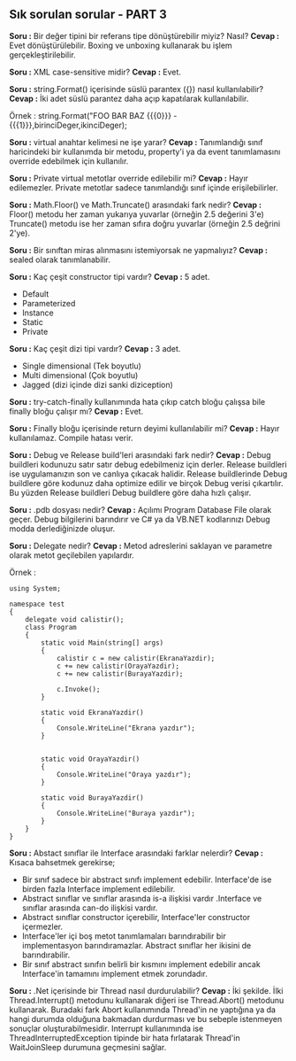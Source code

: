 ## Sık sorulan sorular - PART 3

**Soru :** Bir değer tipini bir referans tipe dönüştürebilir miyiz? Nasıl?
**Cevap :** Evet dönüştürülebilir. Boxing ve unboxing kullanarak bu işlem gerçekleştirilebilir.


**Soru :** XML case-sensitive midir?
**Cevap :** Evet.

**Soru :** string.Format() içerisinde süslü parantex ({}) nasıl kullanılabilir?
**Cevap :** İki adet süslü parantez daha açıp kapatılarak kullanılabilir.

Örnek : string.Format("FOO BAR BAZ {{{0}}} - {{{1}}},birinciDeger,ikinciDeger);

**Soru :** virtual anahtar kelimesi ne işe yarar?
**Cevap :** Tanımlandığı sınıf haricindeki bir kullanımda bir metodu, property'i ya da event tanımlamasını override edebilmek için kullanılır.


**Soru :** Private virtual metotlar override edilebilir mi?
**Cevap :** Hayır edilemezler. Private metotlar sadece tanımlandığı sınıf içinde erişilebilirler.

**Soru :** Math.Floor() ve Math.Truncate() arasındaki fark nedir?
**Cevap :** Floor() metodu her zaman yukarıya yuvarlar (örneğin 2.5 değerini 3'e) Truncate() metodu ise her zaman sıfıra doğru yuvarlar (örneğin 2.5 değrini 2'ye).


**Soru :** Bir sınıftan miras alınmasını istemiyorsak ne yapmalıyız?
**Cevap :** sealed olarak tanımlanabilir.


**Soru :** Kaç çeşit constructor tipi vardır?
**Cevap :** 5 adet.
- Default
- Parameterized
- Instance
- Static
- Private

**Soru :** Kaç çeşit dizi tipi vardır?
**Cevap :** 3 adet.
- Single dimensional (Tek boyutlu)
- Multi dimensional (Çok boyutlu)
- Jagged (dizi içinde dizi sanki diziception)

**Soru :** try-catch-finally kullanımında hata çıkıp catch bloğu çalışsa bile finally bloğu çalışır mı?
**Cevap :** Evet.

**Soru :** Finally bloğu içerisinde return deyimi kullanılabilir mi?
**Cevap :** Hayır kullanılamaz. Compile hatası verir.


**Soru :** Debug ve Release build'leri arasındaki fark nedir?
**Cevap :** Debug buildleri kodunuzu satır satır debug edebilmeniz için derler. Release buildleri ise uygulamanızın son ve canlıya çıkacak halidir. Release buildlerinde Debug buildlere göre kodunuz daha optimize edilir ve birçok Debug verisi çıkartılır. Bu yüzden Release buildleri Debug buildlere göre daha hızlı çalışır.

**Soru :** .pdb dosyası nedir?
**Cevap :** Açılımı Program Database File olarak geçer. Debug bilgilerini barındırır ve C# ya da VB.NET kodlarınızı Debug modda derlediğinizde oluşur.

**Soru :** Delegate nedir?
**Cevap :** Metod adreslerini saklayan ve parametre olarak metot geçilebilen yapılardır.

Örnek :

```
using System;

namespace test
{
    delegate void calistir();
    class Program
    {
        static void Main(string[] args)
        {
            calistir c = new calistir(EkranaYazdir);
            c += new calistir(OrayaYazdir);
            c += new calistir(BurayaYazdir);
            
            c.Invoke();
        }

        static void EkranaYazdir()
        {
            Console.WriteLine("Ekrana yazdır");
        }


        static void OrayaYazdir()
        {
            Console.WriteLine("Oraya yazdır");
        }

        static void BurayaYazdir()
        {
            Console.WriteLine("Buraya yazdır");
        }
    }
}

```


**Soru :** Abstact sınıflar ile Interface arasındaki farklar nelerdir?
**Cevap :** Kısaca bahsetmek gerekirse;

- Bir sınıf sadece bir abstract sınıfı implement edebilir. Interface'de ise birden fazla Interface implement edilebilir.
- Abstract sınıflar ve sınıflar arasında is-a ilişkisi vardır .Interface ve sınıflar arasında can-do ilişkisi vardır.
- Abstract sınıflar constructor içerebilir, Interface'ler constructor içermezler.
- Interface'ler içi boş metot tanımlamaları barındırabilir bir implementasyon barındıramazlar. Abstract sınıflar her ikisini de barındırabilir.
- Bir sınıf abstract sınıfın belirli bir kısmını implement edebilir ancak Interface'in tamamını implement etmek zorundadır.

**Soru :** .Net içerisinde bir Thread nasıl durdurulabilir?
**Cevap :** İki şekilde. İlki Thread.Interrupt() metodunu kullanarak diğeri ise Thread.Abort() metodunu kullanarak. Buradaki fark Abort kullanımında Thread'in ne yaptığına ya da hangi durumda olduğuna bakmadan durdurması ve bu sebeple istenmeyen sonuçlar oluşturabilmesidir. Interrupt kullanımında ise  ThreadInterruptedException tipinde bir hata fırlatarak Thread'in WaitJoinSleep durumuna geçmesini sağlar.


